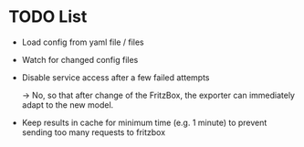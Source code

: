 # TODO List

* Load config from yaml file / files

* Watch for changed config files

* Disable service access after a few failed attempts

  -> No, so that after change of the FritzBox, the exporter can immediately
  adapt to the new model.

* Keep results in cache for minimum time (e.g. 1 minute) to prevent sending too
  many requests to fritzbox
